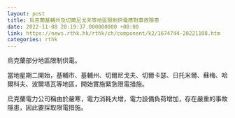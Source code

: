 ```yaml
---
layout: post
title: 烏克蘭基輔州及切爾尼戈夫等地區限制供電應對事故隱患
date: 2022-11-08 20:19:37.000000000 +08:00
link: https://news.rthk.hk/rthk/ch/component/k2/1674744-20221108.htm
categories: rthk
---
```


烏克蘭部分地區限制供電。

當地星期二開始，基輔市、基輔州、切爾尼戈夫、切爾卡瑟、日托米爾、蘇梅、哈爾科夫、波爾塔瓦等地區，開始實施緊急限電措施。

烏克蘭電力公司稱由於嚴寒，電力消耗大增，電力設備負荷增加，存在嚴重的事故隱患，因此要採取限電措施。
